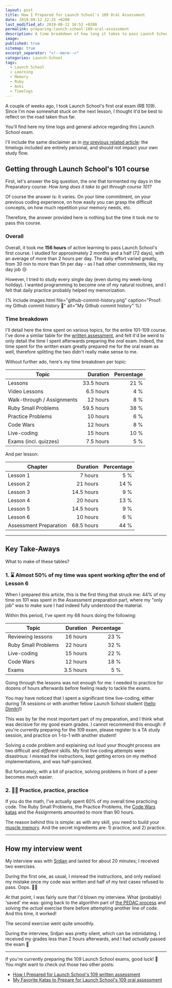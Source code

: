 ```yaml
---
layout: post
title: How I Prepared for Launch School's 109 Oral Assessment
date: 2019-08-12 12:25 +0200
last_modified_at: 2019-08-12 16:53 +0200
permalink: preparing-launch-school-109-oral-assessment
description: A time breakdown of how long it takes to pass Launch School's first course (101-109)
image: 
published: true
sitemap: true
excerpt_separator: "<!--more-->"
categories: Launch-School
tags: 
  - Launch School
  - Learning
  - Memory
  - Ruby
  - Anki
  - Timelogs
---
```


A couple of weeks ago, I took Launch School's first oral exam (RB 109). 
Since I'm now somewhat stuck on the next lesson, I thought it'd be best to 
reflect on the road taken thus far. 

You'll find here my time logs and general advice regarding this Launch
School exam.

<!--more-->

I'll include the same disclaimer as in 
[my previous related article](preparing-launch-school-109-written-assessment):
the timelogs included are entirely personal, and should not impact your
own study flow. 

## Getting through Launch School's 101 course

First, let's answer the big question, the one that tormented my days in
the Preparatory course: *How long does it take to get through course 101?*

Of course the answer is: it varies. On your time commitment, on your 
previous coding experience, on how easily you can grasp the difficult concepts,
on how much repetition your memory needs, etc. 

Therefore, the answer provided here is nothing but the time it took
*me* to pass this course.

### Overall

Overall, it took me **156 hours** of active learning to pass Launch
School's first course. I studied for approximately 2 months and a half (72
days), with an average of more than 2 hours per day. The daily effort
varied greatly, from 30 min to more than 5h per day - as I had other 
commitments, like my day job 😒

However, I tried to study every single day (even during my week-long holiday).
I wanted programming to become one of my natural routines, and I felt that 
daily practice probably helped my memorization. 

{% include images.html file="github-commit-history.png" 
  caption="Proof: my Github commit history 💚" 
  alt="My Github commit history" %}

### Time breakdown

I'll detail here the time spent on various topics, for the entire 101-109 
course. I've done a similar table for the 
[written assessment](preparing-launch-school-109-written-assessment), and 
felt it'd be weird to only detail the time I spent afterwards preparing the
*oral* exam. Indeed, the time spent for the written exam 
greatly prepared me for the oral exam as well, therefore splitting the 
two didn't really make sense to me.

Without further ado, here's my time breakdown per topic:

| Topic | Duration | Percentage |
| ----  | -------: | ---------: |
| Lessons | 33.5 hours | 21 % |
| Video Lessons | 6.5 hours | 4 % |
| Walk-through / Assignments | 12 hours | 8 % |
| Ruby Small Problems | 59.5 hours | 38 % |
| Practice Problems | 10 hours | 6 % |
| Code Wars | 12 hours | 8 % |
| Live-coding | 15 hours | 10 % |
| Exams (incl. quizzes) | 7.5 hours | 5 % |

And per lesson:

| Chapter | Duration | Percentage |
| ----  | -------: | ---------: |
| Lesson 1 | 7 hours | 5 % |
| Lesson 2 | 21 hours | 14 % |
| Lesson 3 | 14.5 hours | 9 % |
| Lesson 4 | 20 hours | 13 % |
| Lesson 5 | 14.5 hours | 9 % |
| Lesson 6 | 10 hours | 6 % |
| Assessment Preparation | 68.5 hours | 44 % |

--------

## Key Take-Aways

What to make of these tables?

### 1. ⌛ Almost 50% of my time was spent working *after* the end of Lesson 6

When I prepared this article, this is the first thing that struck me:
44% of my time on 101 was spent in the Assessment preparation part, where my 
"only job" was to make sure I had indeed fully understood the material.

Within this period, I've spent my 68 hours doing the following:

| Topic | Duration | Percentage |
| ----  | -------: | ---------: |
| Reviewing lessons | 16 hours | 23 % |
| Ruby Small Problems | 22 hours | 32 % |
| Live-coding | 15 hours | 22 % |
| Code Wars | 12 hours | 18 % |
| Exams | 3.5 hours | 5 % |

Going through the lessons was not enough for me: I needed to practice for
dozens of hours afterwards before feeling ready to tackle the exams.

You may have noticed that I spent a significant time live-coding, either
during TA sessions or with another fellow Launch School student 
([hello Dimitri](https://www.orgamizer.com/)!)

This was by far the most important part of my preparation, and I think what
was decisive for my good exam grades. I cannot recommend this enough: if
you're currently preparing for the 109 exam, please register to a TA study
session, and practice on 1-to-1 with another student!

Solving a code problem and explaining out loud your thought process are 
two difficult and *different* skills. My first live coding attempts were
disastrous: I misread the instructions, kept getting errors on my method 
implementations, and was half-panicked.

But fortunately, with a bit of practice, solving problems in front of a peer
becomes *much* easier.

### 2. 👩‍💻 Practice, practice, practice

If you do the math, I've actually spent 60% of my overall time practicing
code. The Ruby Small Problems, the Practice Problems, the 
[Code Wars katas](codewars-kata-launch-school-109-oral-assessment)
and the Assignments amounted to more than 90 hours.

The reason behind this is simple: as with any skill, you need to build your
[muscle memory](https://medium.com/@talentaccurate/how-to-create-muscle-memory-in-programming-ff881fae52d0).
And the secret ingredients are: 1) practice, and 2) practice.

----

## How my interview went

My interview was with [Srdjan](https://medium.com/@srdjancoric) and lasted 
for about 20 minutes; I received two exercises.

During the first one, as usual, I misread the instructions, and only realised my
mistake once my code was written and half of my test cases refused to pass.
Oops. 🤦‍♀️

At that point, I was fairly sure that I'd blown my interview. What (probably)
'saved' me was: going back to the algorithm part of 
[the PEDAC process](https://medium.com/launch-school/solving-coding-problems-with-pedac-29141331f93f)
and solving the *actual* exercise there before
attempting another line of code. And this time, it worked!

The second exercise went quite smoothly.

During the interview, Srdjan was pretty silent, which can be intimidating. 
I received my grades less than 2 hours afterwards, and I had *actually*
passed the exam 🎉

----

If you're currently preparing the 109 Launch School exams, good luck! 🤞 
You might want to check out those two other posts:
* [How I Prepared for Launch School's 109 written assessment](preparing-launch-school-109-written-assessment)
* [My Favorite Katas to Prepare for Launch School's 109 oral assessment](codewars-kata-launch-school-109-oral-assessment)
